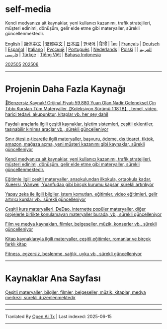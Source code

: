 # self-media
Kendi medyanıza ait kaynaklar, yeni kullanıcı kazanımı, trafik stratejileri, müşteri edinimi, dönüşüm, gelir elde etme gibi materyaller, sürekli güncellenmektedir.

[English](https://openaitx.github.io/view.html?user=mswnlz&project=self-media&lang=en) | [简体中文](https://openaitx.github.io/view.html?user=mswnlz&project=self-media&lang=zh-CN) | [繁體中文](https://openaitx.github.io/view.html?user=mswnlz&project=self-media&lang=zh-TW) | [日本語](https://openaitx.github.io/view.html?user=mswnlz&project=self-media&lang=ja) | [한국어](https://openaitx.github.io/view.html?user=mswnlz&project=self-media&lang=ko) | [हिन्दी](https://openaitx.github.io/view.html?user=mswnlz&project=self-media&lang=hi) | [ไทย](https://openaitx.github.io/view.html?user=mswnlz&project=self-media&lang=th) | [Français](https://openaitx.github.io/view.html?user=mswnlz&project=self-media&lang=fr) | [Deutsch](https://openaitx.github.io/view.html?user=mswnlz&project=self-media&lang=de) | [Español](https://openaitx.github.io/view.html?user=mswnlz&project=self-media&lang=es) | [Italiano](https://openaitx.github.io/view.html?user=mswnlz&project=self-media&lang=it) | [Русский](https://openaitx.github.io/view.html?user=mswnlz&project=self-media&lang=ru) | [Português](https://openaitx.github.io/view.html?user=mswnlz&project=self-media&lang=pt) | [Nederlands](https://openaitx.github.io/view.html?user=mswnlz&project=self-media&lang=nl) | [Polski](https://openaitx.github.io/view.html?user=mswnlz&project=self-media&lang=pl) | [العربية](https://openaitx.github.io/view.html?user=mswnlz&project=self-media&lang=ar) | [فارسی](https://openaitx.github.io/view.html?user=mswnlz&project=self-media&lang=fa) | [Türkçe](https://openaitx.github.io/view.html?user=mswnlz&project=self-media&lang=tr) | [Tiếng Việt](https://openaitx.github.io/view.html?user=mswnlz&project=self-media&lang=vi) | [Bahasa Indonesia](https://openaitx.github.io/view.html?user=mswnlz&project=self-media&lang=id)



[202505](https://raw.githubusercontent.com/mswnlz/self-media/main/202505.md)
[202506](https://raw.githubusercontent.com/mswnlz/self-media/main/202506.md)

---------------
# Projenin Daha Fazla Kaynağı

[🎁Benzersiz Kaynak! Orijinal Fiyatı 59.880 Yuan Olan Nadir Geleneksel Çin Tıbbı Kursları Tüm Materyaller【Koleksiyon Sürümü 1.18TB】, temel, video, harici tedavi, akupunktur, kitaplar vb. her şey dahil](https://github.com/mswnlz/chinese-traditional)

[Faydalı araçlarla ilgili çeşitli kaynaklar, işletim sistemleri, çeşitli eklentiler, taşınabilir kırılmış araçlar vb., sürekli güncelleniyor](https://github.com/mswnlz/tools)


[Sınır ötesi e-ticaretle ilgili materyaller, başvuru, ödeme, dış ticaret, tiktok, amazon, mağaza açma, yeni müşteri kazanımı gibi kaynaklar, sürekli güncelleniyor](https://github.com/mswnlz/cross-border)

[Kendi medyanıza ait kaynaklar, yeni kullanıcı kazanımı, trafik stratejileri, müşteri edinimi, dönüşüm, gelir elde etme gibi materyaller, sürekli güncellenmektedir.](https://github.com/mswnlz/self-media)

[Eğitimle ilgili çeşitli materyaller, anaokulundan ilkokula, ortaokula kadar, Xueersi, Wanwei, Yuanfudao gibi birçok kurumu kapsar, sürekli artırılıyor](https://github.com/mswnlz/edu-knowlege)

[Yapay zeka ile ilgili bilgiler, istem komutları, eğitimler, video eğitimleri, gelir artırıcı kurslar vb., sürekli güncelleniyor](https://github.com/mswnlz/AIknowledge)

[Çeşitli kurs materyalleri, DeDao, internette popüler materyaller, diğer projelerle birlikte konulamayan materyaller burada, vb., sürekli güncelleniyor](https://github.com/mswnlz/curriculum)

[Film ve medya kaynakları, filmler, belgeseller, müzik, konserler vb., sürekli güncelleniyor](https://github.com/mswnlz/movies)

[Kitap kaynaklarıyla ilgili materyaller, çeşitli eğitimler, romanlar ve birçok farklı kitap](https://github.com/mswnlz/book)


[Fitness, egzersiz, beslenme, sağlık, uyku vb., sürekli güncelleniyor](https://github.com/mswnlz/healthy)


---------------

# Kaynaklar Ana Sayfası
[Çeşitli materyaller, bilgiler, filmler, belgeseller, müzik, kitaplar, medya merkezi, sürekli düzenlenmektedir](https://github.com/mswnlz)

---------------

---

Tranlated By [Open Ai Tx](https://github.com/OpenAiTx/OpenAiTx) | Last indexed: 2025-06-15

---